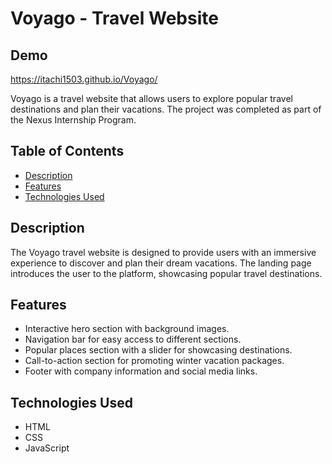 # Voyago - Travel Website

## Demo

https://itachi1503.github.io/Voyago/


Voyago is a travel website that allows users to explore popular travel destinations and plan their vacations. The project was completed as part of the Nexus Internship Program.

## Table of Contents
- [Description](#description)
- [Features](#features)
- [Technologies Used](#technologies-used)

## Description

The Voyago travel website is designed to provide users with an immersive experience to discover and plan their dream vacations. The landing page introduces the user to the platform, showcasing popular travel destinations.

## Features

- Interactive hero section with background images.
- Navigation bar for easy access to different sections.
- Popular places section with a slider for showcasing destinations.
- Call-to-action section for promoting winter vacation packages.
- Footer with company information and social media links.


## Technologies Used

- HTML
- CSS
- JavaScript



